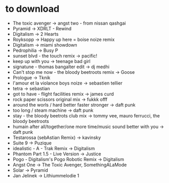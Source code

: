 # to download

* The toxic avenger -> angst two - from nissan qashgai
* Pyramid -> XDRLT - Rewind
* Digitalism -> 2 Hearts
* Royksopp -> Happy up here = boise noize remix
* Digitalism -> miami showdown
* Pedrophilia -> Busy P
* sunset blvd - the touch remix -> pacific!
* keep up with you -> teenage bad girl
* signatune - thomas bangalter edit -> dj medhi
* Can't stop me now - the bloody beetroots remix -> Goose
* Prologue -> Tknik
* l'amour et la violance boys noize -> sebastien tellier
* tetra -> sebastian
* got to have - flight facilities remix -> james curd
* rock paper scissors original mix -> fukkk offf
* around the worls / hard better faster stronger -> daft punk
* too long / steam machine -> daft punk
* stay - the bloody beetrots club mix -> tommy vee, mauro ferrucci, the bloody beetroots
* humain after all/together/one more time/music sound better with you -> daft punk
* Testarossa (sebAstian Remix) -> kavinsky
* Suite 9 -> Puzique
* idealistic - A - Trak Remix -> Digitalism
* Phantom Part 1.5 - Live Version -> Justice
* Pogo - Digitalism's Pogo Robotic Remix -> Digitalism
* Angst One -> The Toxic Avenger, SomethingALaMode
* Solar -> Pyramid
* Jan Jelinek -> Lithiummelodie 1
